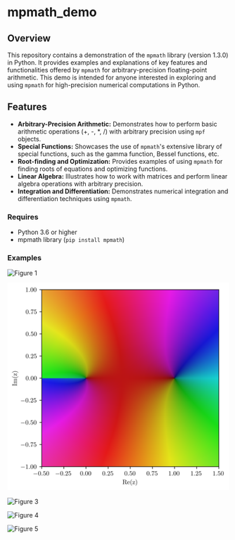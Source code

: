 # mpmath_demo

## Overview

This repository contains a demonstration of the `mpmath` library (version 1.3.0) in Python. It provides examples and explanations of key features and functionalities offered by `mpmath` for arbitrary-precision floating-point arithmetic. This demo is intended for anyone interested in exploring and using `mpmath` for high-precision numerical computations in Python.

## Features

* **Arbitrary-Precision Arithmetic:** Demonstrates how to perform basic arithmetic operations (+, -, *, /) with arbitrary precision using `mpf` objects.
* **Special Functions:** Showcases the use of `mpmath`'s extensive library of special functions, such as the gamma function, Bessel functions, etc.
* **Root-finding and Optimization:** Provides examples of using `mpmath` for finding roots of equations and optimizing functions.
* **Linear Algebra:** Illustrates how to work with matrices and perform linear algebra operations with arbitrary precision.
* **Integration and Differentiation:** Demonstrates numerical integration and differentiation techniques using `mpmath`.

### Requires

* Python 3.6 or higher
* mpmath library (`pip install mpmath`)

### Examples

![Figure 1](https://github.com/P-Harvey/mpmapth_demo/blob/main/Figures/Abs_Map_Sq.png?raw=true)

![Figure 2](https://github.com/P-Harvey/mpmapth_demo/blob/main/Figures/Complex_Log.png?raw=true)

![Figure 3](https://github.com/P-Harvey/mpmapth_demo/blob/main/Figures/Complex_Sq.png?raw=true)

![Figure 4](https://github.com/P-Harvey/mpmapth_demo/blob/main/Figures/Logistics_Map_Sq.png?raw=true)

![Figure 5](https://github.com/P-Harvey/mpmapth_demo/blob/main/Figures/itsaten.png?raw=true)